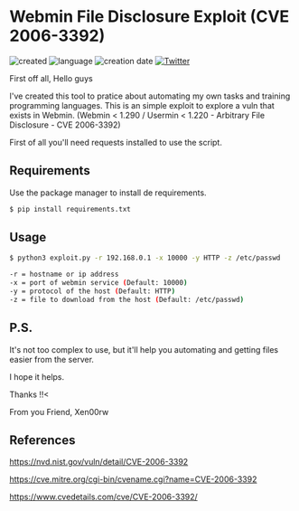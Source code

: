 # Webmin File Disclosure Exploit (CVE 2006-3392)

![created](https://img.shields.io/badge/platform-linux-blue)
![language](https://img.shields.io/badge/language-python-blue)
![creation date](https://img.shields.io/badge/creation_date-02/09/2021-blue)
[![Twitter](https://aleen42.github.io/badges/src/twitter.svg)](https://twitter.com/willxenoo)


First off all, Hello guys 

I've created this tool to pratice about automating my own tasks and training programming languages.
This is an simple exploit to explore a vuln that exists in Webmin. (Webmin < 1.290 / Usermin < 1.220 - Arbitrary File Disclosure - CVE 2006-3392)

First of all you'll need requests installed to use the script.

## Requirements
Use the package manager to install de requirements.

```bash
$ pip install requirements.txt
```
## Usage

```bash
$ python3 exploit.py -r 192.168.0.1 -x 10000 -y HTTP -z /etc/passwd

-r = hostname or ip address 
-x = port of webmin service (Default: 10000)
-y = protocol of the host (Default: HTTP)
-z = file to download from the host (Default: /etc/passwd)
```

## P.S.

It's not too complex to use, but it'll help you automating and getting files easier from the server.

I hope it helps.

Thanks !!<

From you Friend, Xen00rw

## References

https://nvd.nist.gov/vuln/detail/CVE-2006-3392

https://cve.mitre.org/cgi-bin/cvename.cgi?name=CVE-2006-3392

https://www.cvedetails.com/cve/CVE-2006-3392/

